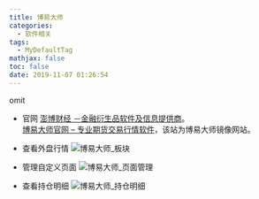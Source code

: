 ```yaml
---
title: 博易大师
categories:
  - 软件相关
tags:
  - MyDefaultTag
mathjax: false
toc: false
date: 2019-11-07 01:26:54
---
```

omit
<!--more-->

* 官网
[澎博财经 －金融衍生品软件及信息提供商](http://www.pobo.net.cn/)。  
[博易大师官网 – 专业期货交易行情软件](https://www.boyidashi.com/)，该站为博易大师镜像网站。  

* 查看外盘行情
![博易大师_板块](博易大师_板块.jpg)

* 管理自定义页面
![博易大师_页面管理](博易大师_页面管理.jpg)

* 查看持仓明细
![博易大师_持仓明细](博易大师_持仓明细.jpg)
